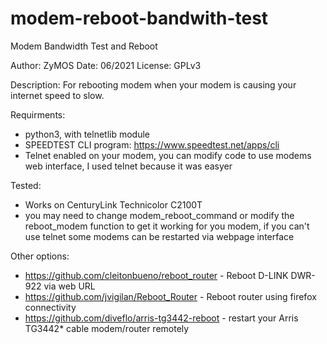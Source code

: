 # modem-reboot-bandwith-test

Modem Bandwidth Test and Reboot

Author: ZyMOS
Date: 06/2021
License: GPLv3

Description:
For rebooting modem when your modem is causing your internet speed to slow.

Requirments:
* python3, with telnetlib module
* SPEEDTEST CLI program: https://www.speedtest.net/apps/cli
* Telnet enabled on your modem, you can modify code to use modems web interface, I used telnet because it was easyer 

Tested:
* Works on CenturyLink Technicolor C2100T
* you may need to change modem_reboot_command or modify the reboot_modem function to get it working for you modem, if you can't use telnet some modems can be restarted via webpage interface 

Other options:
* https://github.com/cleitonbueno/reboot_router - Reboot D-LINK DWR-922 via web URL
* https://github.com/jvigilan/Reboot_Router -  Reboot router using firefox connectivity
* https://github.com/diveflo/arris-tg3442-reboot - restart your Arris TG3442* cable modem/router remotely

